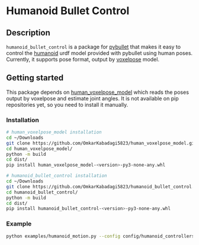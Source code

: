 # Humanoid Bullet Control
## Description
`humanoid_bullet_control` is a package for [pybullet](https://github.com/bulletphysics/bullet3) that makes it easy to control the [humanoid](https://github.com/bulletphysics/bullet3/blob/master/examples/pybullet/gym/pybullet_data/humanoid/humanoid.urdf) urdf model provided with pybullet using human poses. Currently, it supports pose format, output by [voxelpose](https://github.com/microsoft/voxelpose-pytorch) model.

## Getting started
This package depends on [human_voxelpose_model](https://github.com/OmkarKabadagi5823/human_voxelpose_model) which reads the poses output by voxelpose and estimate joint angles. It is not available on pip repositories yet, so you need to install it manually.
### Installation
```bash
# human_voxelpose_model installation
cd ~/Downloads
git clone https://github.com/OmkarKabadagi5823/human_voxelpose_model.git
cd human_voxelpose_model/
python -m build
cd dist/
pip install human_voxelpose_model-<version>-py3-none-any.whl

# humanoid_bullet_control installation
cd ~/Downloads
git clone https://github.com/OmkarKabadagi5823/humanoid_bullet_control.git
cd humanoid_bullet_control/
python -m build
cd dist/
pip install humanoid_bullet_control-<version>-py3-none-any.whl
```

### Example
```bash
python examples/humanoid_motion.py --config config/humanoid_controllers.yaml --data data/hammer.npy
```